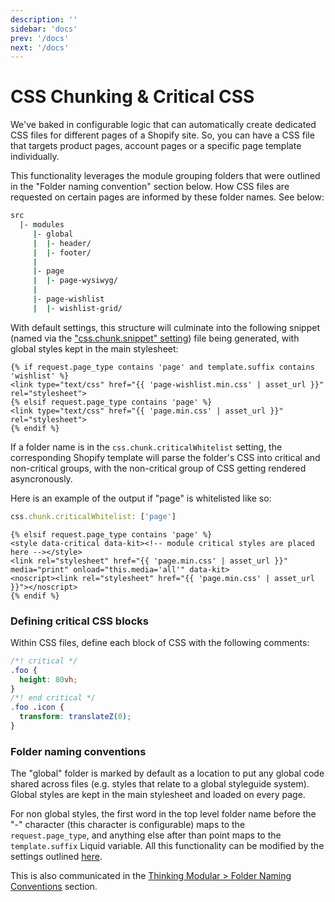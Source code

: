 ```yaml
---
description: ''
sidebar: 'docs'
prev: '/docs'
next: '/docs'
---
```


# CSS Chunking & Critical CSS

We've baked in configurable logic that can automatically create dedicated CSS files for different pages of a Shopify site. So, you can have a CSS file that targets product pages, account pages or a specific page template individually.

This functionality leverages the module grouping folders that were outlined in the "Folder naming convention" section below. How CSS files are requested on certain pages are informed by these folder names. See below:

```bash
src
  |- modules
     |- global
     |  |- header/
     |  |- footer/
     |
     |- page
     |  |- page-wysiwyg/
     |
     |- page-wishlist
     |  |- wishlist-grid/
```

With default settings, this structure will culminate into the following snippet (named via the ["css.chunk.snippet" setting](https://github.com/halfhelix/Kit/blob/master/packages/configure/src/defaults/css.js)) file being generated, with global styles kept in the main stylesheet:

```liquid
{% if request.page_type contains 'page' and template.suffix contains 'wishlist' %}
<link type="text/css" href="{{ 'page-wishlist.min.css' | asset_url }}" rel="stylesheet">
{% elsif request.page_type contains 'page' %}
<link type="text/css" href="{{ 'page.min.css' | asset_url }}" rel="stylesheet">
{% endif %}
```

If a folder name is in the `css.chunk.criticalWhitelist` setting, the corresponding Shopify template will parse the folder's CSS into critical and non-critical groups, with the non-critical group of CSS getting rendered asyncronously.

Here is an example of the output if "page" is whitelisted like so:

```js
css.chunk.criticalWhitelist: ['page']
```

```liquid
{% elsif request.page_type contains 'page' %}
<style data-critical data-kit><!-- module critical styles are placed here --></style>
<link rel="stylesheet" href="{{ 'page.min.css' | asset_url }}" media="print" onload="this.media='all'" data-kit>
<noscript><link rel="stylesheet" href="{{ 'page.min.css' | asset_url }}"></noscript>
{% endif %}
```

### Defining critical CSS blocks

Within CSS files, define each block of CSS with the following comments:

```css
/*! critical */
.foo {
  height: 80vh;
}
/*! end critical */
.foo .icon {
  transform: translateZ(0);
}
```

### Folder naming conventions

The "global" folder is marked by default as a location to put any global code shared across files (e.g. styles that relate to a global styleguide system). Global styles are kept in the main stylesheet and loaded on every page.

For non global styles, the first word in the top level folder name before the "-" character (this character is configurable) maps to the `request.page_type`, and anything else after than point maps to the `template.suffix` Liquid variable. All this functionality can be modified by the settings outlined [here](/settings/css/).

This is also communicated in the [Thinking Modular > Folder Naming Conventions](/docs/thinking-modular/#folder-naming-conventions) section.
